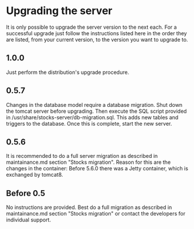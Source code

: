 # Upgrading the server

It is only possible to upgrade the server version to the next each. For a 
successful upgrade just follow the instructions listed here in the order they
are listed, from your current version, to the version you want to upgrade to.

## 1.0.0

Just perform the distribution's upgrade procedure. 

## 0.5.7

Changes in the database model require a database migration. Shut down the
tomcat server before upgrading. Then execute the SQL script provided in 
/usr/share/stocks-server/db-migration.sql. This adds new tables and triggers
to the database. Once this is complete, start the new server. 

## 0.5.6

It is recommended to do a full server migration as described in maintainance.md
section "Stocks migration". Reason for this are the changes in the container:
Before 5.6.0 there was a Jetty container, which is exchanged by tomcat8. 

## Before 0.5

No instructions are provided. Best do a full migration as described in 
maintainance.md section "Stocks migration" or contact the developers for 
individual support. 
